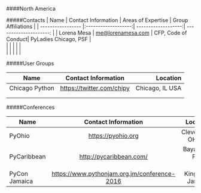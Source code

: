 ####North America

#####Contacts
| Name              | Contact Information | Areas of Expertise  | Group Affiliations     | 
| ----------------- |:-------------------:| -------------------:| ---------------------: |
| Lorena Mesa       | me@lorenamesa.com   | CFP, Code of Conduct| PyLadies Chicago, PSF	 |	
|                   |            		  |      			    |						 |	
|                   |               	  |     			    |						 |	

#####User Groups

| Name              | Contact Information 		| Location           |
| ----------------- |:------------------------:	| ------------------:|
| Chicago Python    | https://twitter.com/chipy | Chicago, IL USA    |
|                   |            		        |      			     |						   
|                   |               	        |     			     |						   	

#####Conferences

| Name              | Contact Information 		                   | Location            |
| ----------------- |:--------------------------------------------:| ------------------: |
| PyOhio    		| https://pyohio.org 		                   | Cleveland, OH USA   |
| PyCaribbean       | http://pycaribbean.com/                      | Bayamon, Puerto Rico|		
| PyCon Jamaica     | https://www.pythonjam.org.jm/conference-2016 | Kingston, Jamaica   |     			   	

